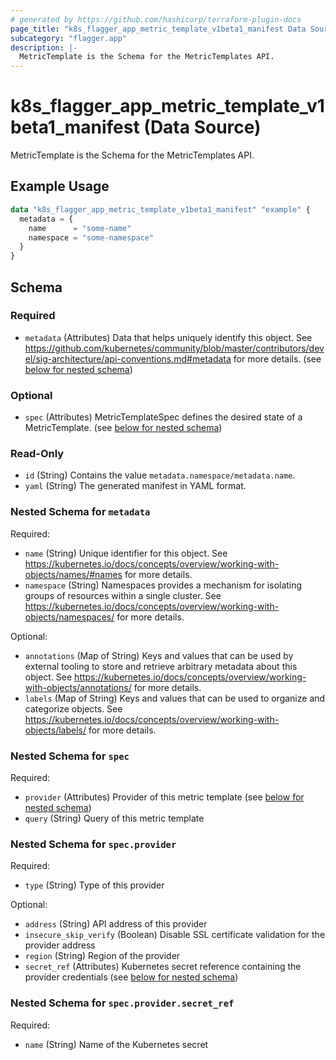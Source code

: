 ```yaml
---
# generated by https://github.com/hashicorp/terraform-plugin-docs
page_title: "k8s_flagger_app_metric_template_v1beta1_manifest Data Source - terraform-provider-k8s"
subcategory: "flagger.app"
description: |-
  MetricTemplate is the Schema for the MetricTemplates API.
---
```


# k8s_flagger_app_metric_template_v1beta1_manifest (Data Source)

MetricTemplate is the Schema for the MetricTemplates API.

## Example Usage

```terraform
data "k8s_flagger_app_metric_template_v1beta1_manifest" "example" {
  metadata = {
    name      = "some-name"
    namespace = "some-namespace"
  }
}
```

<!-- schema generated by tfplugindocs -->
## Schema

### Required

- `metadata` (Attributes) Data that helps uniquely identify this object. See https://github.com/kubernetes/community/blob/master/contributors/devel/sig-architecture/api-conventions.md#metadata for more details. (see [below for nested schema](#nestedatt--metadata))

### Optional

- `spec` (Attributes) MetricTemplateSpec defines the desired state of a MetricTemplate. (see [below for nested schema](#nestedatt--spec))

### Read-Only

- `id` (String) Contains the value `metadata.namespace/metadata.name`.
- `yaml` (String) The generated manifest in YAML format.

<a id="nestedatt--metadata"></a>
### Nested Schema for `metadata`

Required:

- `name` (String) Unique identifier for this object. See https://kubernetes.io/docs/concepts/overview/working-with-objects/names/#names for more details.
- `namespace` (String) Namespaces provides a mechanism for isolating groups of resources within a single cluster. See https://kubernetes.io/docs/concepts/overview/working-with-objects/namespaces/ for more details.

Optional:

- `annotations` (Map of String) Keys and values that can be used by external tooling to store and retrieve arbitrary metadata about this object. See https://kubernetes.io/docs/concepts/overview/working-with-objects/annotations/ for more details.
- `labels` (Map of String) Keys and values that can be used to organize and categorize objects. See https://kubernetes.io/docs/concepts/overview/working-with-objects/labels/ for more details.


<a id="nestedatt--spec"></a>
### Nested Schema for `spec`

Required:

- `provider` (Attributes) Provider of this metric template (see [below for nested schema](#nestedatt--spec--provider))
- `query` (String) Query of this metric template

<a id="nestedatt--spec--provider"></a>
### Nested Schema for `spec.provider`

Required:

- `type` (String) Type of this provider

Optional:

- `address` (String) API address of this provider
- `insecure_skip_verify` (Boolean) Disable SSL certificate validation for the provider address
- `region` (String) Region of the provider
- `secret_ref` (Attributes) Kubernetes secret reference containing the provider credentials (see [below for nested schema](#nestedatt--spec--provider--secret_ref))

<a id="nestedatt--spec--provider--secret_ref"></a>
### Nested Schema for `spec.provider.secret_ref`

Required:

- `name` (String) Name of the Kubernetes secret

